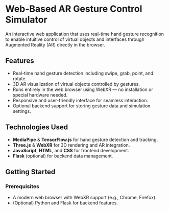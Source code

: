 # Web-Based AR Gesture Control Simulator

An interactive web application that uses real-time hand gesture recognition to enable intuitive control of virtual objects and interfaces through Augmented Reality (AR) directly in the browser.

## Features

- Real-time hand gesture detection including swipe, grab, point, and rotate.
- 3D AR visualization of virtual objects controlled by gestures.
- Runs entirely in the web browser using WebXR — no installation or special hardware needed.
- Responsive and user-friendly interface for seamless interaction.
- Optional backend support for storing gesture data and simulation settings.

## Technologies Used

- **MediaPipe** & **TensorFlow.js** for hand gesture detection and tracking.
- **Three.js** & **WebXR** for 3D rendering and AR integration.
- **JavaScript**, **HTML**, and **CSS** for frontend development.
- **Flask** (optional) for backend data management.

## Getting Started

### Prerequisites

- A modern web browser with WebXR support (e.g., Chrome, Firefox).
- (Optional) Python and Flask for backend features.


